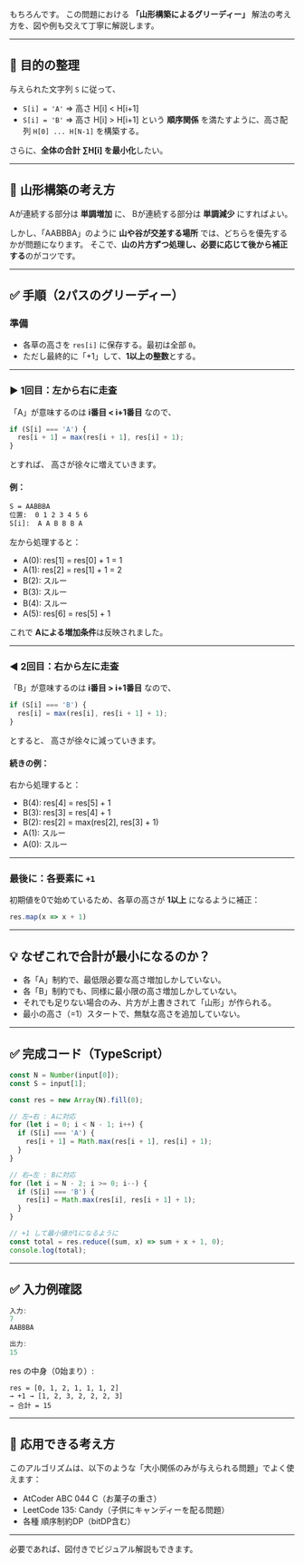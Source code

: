 もちろんです。
この問題における **「山形構築によるグリーディー」** 解法の考え方を、図や例も交えて丁寧に解説します。

---

## 🎯 目的の整理

与えられた文字列 `S` に従って、

* `S[i] = 'A'` ⇒ 高さ H\[i] < H\[i+1]
* `S[i] = 'B'` ⇒ 高さ H\[i] > H\[i+1]
  という **順序関係** を満たすように、高さ配列 `H[0] ... H[N-1]` を構築する。

さらに、**全体の合計 ∑H\[i] を最小化**したい。

---

## 🌄 山形構築の考え方

Aが連続する部分は **単調増加** に、
Bが連続する部分は **単調減少** にすればよい。

しかし、「AABBBA」のように **山や谷が交差する場所** では、どちらを優先するかが問題になります。
そこで、**山の片方ずつ処理し、必要に応じて後から補正する**のがコツです。

---

## ✅ 手順（2パスのグリーディー）

### 準備

* 各草の高さを `res[i]` に保存する。最初は全部 `0`。
* ただし最終的に「+1」して、**1以上の整数**とする。

---

### ▶️ 1回目：左から右に走査

「A」が意味するのは **i番目 < i+1番目** なので、

```ts
if (S[i] === 'A') {
  res[i + 1] = max(res[i + 1], res[i] + 1);
}
```

とすれば、
高さが徐々に増えていきます。

#### 例：

```txt
S = AABBBA
位置:  0 1 2 3 4 5 6
S[i]:  A A B B B A
```

左から処理すると：

* A(0): res\[1] = res\[0] + 1 = 1
* A(1): res\[2] = res\[1] + 1 = 2
* B(2): スルー
* B(3): スルー
* B(4): スルー
* A(5): res\[6] = res\[5] + 1

これで **Aによる増加条件**は反映されました。

---

### ◀️ 2回目：右から左に走査

「B」が意味するのは **i番目 > i+1番目** なので、

```ts
if (S[i] === 'B') {
  res[i] = max(res[i], res[i + 1] + 1);
}
```

とすると、
高さが徐々に減っていきます。

#### 続きの例：

右から処理すると：

* B(4): res\[4] = res\[5] + 1
* B(3): res\[3] = res\[4] + 1
* B(2): res\[2] = max(res\[2], res\[3] + 1)
* A(1): スルー
* A(0): スルー

---

### 最後に：各要素に `+1`

初期値を0で始めているため、各草の高さが **1以上** になるように補正：

```ts
res.map(x => x + 1)
```

---

## 💡 なぜこれで合計が最小になるのか？

* 各「A」制約で、最低限必要な高さ増加しかしていない。
* 各「B」制約でも、同様に最小限の高さ増加しかしていない。
* それでも足りない場合のみ、片方が上書きされて「山形」が作られる。
* 最小の高さ（=1）スタートで、無駄な高さを追加していない。

---

## ✅ 完成コード（TypeScript）

```ts
const N = Number(input[0]);
const S = input[1];

const res = new Array(N).fill(0);

// 左→右 : Aに対応
for (let i = 0; i < N - 1; i++) {
  if (S[i] === 'A') {
    res[i + 1] = Math.max(res[i + 1], res[i] + 1);
  }
}

// 右→左 : Bに対応
for (let i = N - 2; i >= 0; i--) {
  if (S[i] === 'B') {
    res[i] = Math.max(res[i], res[i + 1] + 1);
  }
}

// +1 して最小値が1になるように
const total = res.reduce((sum, x) => sum + x + 1, 0);
console.log(total);
```

---

## ✅ 入力例確認

```ts
入力:
7
AABBBA

出力:
15
```

res の中身（0始まり）:

```
res = [0, 1, 2, 1, 1, 1, 2]
→ +1 → [1, 2, 3, 2, 2, 2, 3]
→ 合計 = 15
```

---

## 🧠 応用できる考え方

このアルゴリズムは、以下のような「大小関係のみが与えられる問題」でよく使えます：

* AtCoder ABC 044 C（お菓子の重さ）
* LeetCode 135: Candy（子供にキャンディーを配る問題）
* 各種 順序制約DP（bitDP含む）

---

必要であれば、図付きでビジュアル解説もできます。
